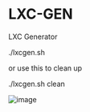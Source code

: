# LXC-GEN
LXC Generator 

./lxcgen.sh

or use this to clean up

./lxcgen.sh clean


![image](https://user-images.githubusercontent.com/10601417/89602586-ab138300-d899-11ea-9642-6c91629826af.png)
